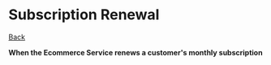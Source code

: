 # Subscription Renewal
[Back](/docs/UseCases.md "Back to Use Case List")  

**When the Ecommerce Service renews a customer's monthly subscription**
